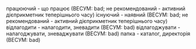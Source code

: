 працюючий - що працює (ВЕСУМ: bad; не рекомендований - активний дієприкметник теперішнього часу)
існуючий - наявний (ВЕСУМ: bad; не рекомендований - активний дієприкметник теперішнього часу)
відлагодити - налагодити, зневадити (ВЕСУМ: bad)
відлагоджувати - налагоджувати, зневаджувати (ВЕСУМ: bad)
папка - каталог, директорія (ВЕСУМ: bad)
